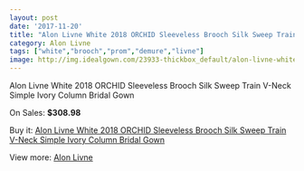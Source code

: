 ```yaml
---
layout: post
date: '2017-11-20'
title: "Alon Livne White 2018 ORCHID Sleeveless Brooch Silk Sweep Train V-Neck Simple Ivory Column Bridal Gown"
category: Alon Livne
tags: ["white","brooch","prom","demure","livne"]
image: http://img.idealgown.com/23933-thickbox_default/alon-livne-white-2018-orchid-sleeveless-brooch-silk-sweep-train-v-neck-simple-ivory-column-bridal-gown.jpg
---
```

Alon Livne White 2018 ORCHID Sleeveless Brooch Silk Sweep Train V-Neck Simple Ivory Column Bridal Gown

On Sales: **$308.98**
<a href="https://www.idealgown.com/en/alon-livne/9244-alon-livne-white-2018-orchid-sleeveless-brooch-silk-sweep-train-v-neck-simple-ivory-column-bridal-gown.html"><amp-img layout="responsive" width="600" height="600" src="//img.idealgown.com/23933-thickbox_default/alon-livne-white-2018-orchid-sleeveless-brooch-silk-sweep-train-v-neck-simple-ivory-column-bridal-gown.jpg" alt="Alon Livne White 2018 ORCHID Sleeveless Brooch Silk Sweep Train V-Neck Simple Ivory Column Bridal Gown 0" /></a>
<a href="https://www.idealgown.com/en/alon-livne/9244-alon-livne-white-2018-orchid-sleeveless-brooch-silk-sweep-train-v-neck-simple-ivory-column-bridal-gown.html"><amp-img layout="responsive" width="600" height="600" src="//img.idealgown.com/23934-thickbox_default/alon-livne-white-2018-orchid-sleeveless-brooch-silk-sweep-train-v-neck-simple-ivory-column-bridal-gown.jpg" alt="Alon Livne White 2018 ORCHID Sleeveless Brooch Silk Sweep Train V-Neck Simple Ivory Column Bridal Gown 1" /></a>

Buy it: [Alon Livne White 2018 ORCHID Sleeveless Brooch Silk Sweep Train V-Neck Simple Ivory Column Bridal Gown](https://www.idealgown.com/en/alon-livne/9244-alon-livne-white-2018-orchid-sleeveless-brooch-silk-sweep-train-v-neck-simple-ivory-column-bridal-gown.html "Alon Livne White 2018 ORCHID Sleeveless Brooch Silk Sweep Train V-Neck Simple Ivory Column Bridal Gown")

View more: [Alon Livne](https://www.idealgown.com/en/111-alon-livne "Alon Livne")